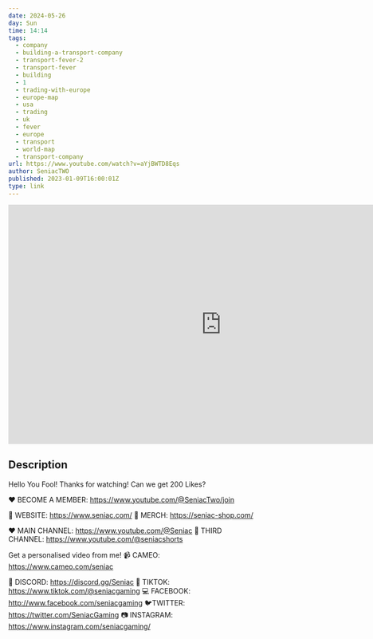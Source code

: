 ```yaml
---
date: 2024-05-26
day: Sun
time: 14:14
tags:
  - company
  - building-a-transport-company
  - transport-fever-2
  - transport-fever
  - building
  - 1
  - trading-with-europe
  - europe-map
  - usa
  - trading
  - uk
  - fever
  - europe
  - transport
  - world-map
  - transport-company
url: https://www.youtube.com/watch?v=aYjBWTD8Eqs
author: SeniacTWO
published: 2023-01-09T16:00:01Z
type: link
---
```



<iframe width="854" height="480" src="https://www.youtube.com/embed/aYjBWTD8Eqs" frameborder="0" allowfullscreen></iframe>

## Description
Hello You Fool! Thanks for watching! Can we get 200 Likes?

❤️ BECOME A MEMBER: https://www.youtube.com/@SeniacTwo/join

💚 WEBSITE: https://www.seniac.com/
🧢 MERCH: https://seniac-shop.com/

❤️ MAIN CHANNEL:  https://www.youtube.com/@Seniac
💙 THIRD CHANNEL:  https://www.youtube.com/@seniacshorts

Get a personalised video from me!
📹 CAMEO: https://www.cameo.com/seniac

💬 DISCORD: https://discord.gg/Seniac
📱 TIKTOK: https://www.tiktok.com/@seniacgaming
💻 FACEBOOK: http://www.facebook.com/seniacgaming
🐦TWITTER: https://twitter.com/SeniacGaming
📷 INSTAGRAM: https://www.instagram.com/seniacgaming/